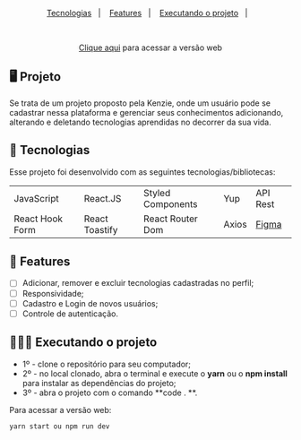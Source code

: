 <p align="center">
  <a href="#-tecnologias">Tecnologias</a>&nbsp;&nbsp;&nbsp;|&nbsp;&nbsp;&nbsp;
  <a href="#-features">Features</a>&nbsp;&nbsp;&nbsp;|&nbsp;&nbsp;&nbsp;
  <a href="#-executando-o-projeto">Executando o projeto</a>&nbsp;&nbsp;&nbsp;|&nbsp;&nbsp;&nbsp;
</p>

<br>

<p align="center">
  <a href="https://kenzieshop-leomelegari-context-api.vercel.app/" target="_blank">Clique aqui</a> para acessar a versão web
</p>

## 🖥️ Projeto

Se trata de um projeto proposto pela Kenzie, onde um usuário pode se cadastrar nessa plataforma e gerenciar seus conhecimentos adicionando, alterando e deletando tecnologias aprendidas no decorrer da sua vida.

## 📲 Tecnologias

Esse projeto foi desenvolvido com as seguintes tecnologias/bibliotecas:

<table border="0">
 <tr>
<td> JavaScript</td>
<td> React.JS</td>
<td> Styled Components</td>
<td> Yup</td>
<td> API Rest</td>
 </tr>
 <tr>
<td> React Hook Form</td>
<td> React Toastify</td>
<td> React Router Dom</td>
<td> Axios</td>
<td> 
  <a href="https://www.figma.com/file/ccZ4uMlJtuBQISDzCCI1Vq/Kenzie-Hub?node-id=0%3A1/" target="_blank"> Figma </a> 
</td>

 </tr>
</table>

## 🌟 Features

-   [ ] Adicionar, remover e excluir tecnologias cadastradas no perfil;
-   [ ] Responsividade;
-   [ ] Cadastro e Login de novos usuários;
-   [ ] Controle de autenticação.

## 👨🏻‍💻 Executando o projeto

- 1º - clone o repositório para seu computador;
- 2º - no local clonado, abra o terminal e execute o **yarn** ou o **npm install** para instalar as dependências do projeto;
- 3º - abra o projeto com o comando **code . **.

Para acessar a versão web:

```cl
yarn start ou npm run dev
```
